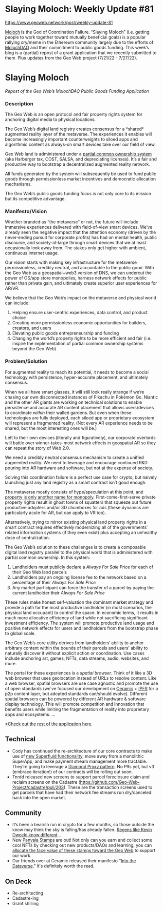 # Slaying Moloch: Weekly Update #81

https://www.geoweb.network/post/weekly-update-81

[Moloch](https://slatestarcodex.com/2014/07/30/meditations-on-moloch/) is the God of Coordination Failure. “Slaying Moloch” (i.e. getting people to work together toward mutually beneficial goals) is a popular rallying cry/meme in the Ethereum community largely due to the efforts of [MolochDAO](https://molochdao.com/) and their commitment to public goods funding. This week’s blog is a (partial) repost of a grant application that we recently submitted to them. Plus updates from the Geo Web project (7/21/22 - 7/27/22).
# Slaying Moloch
*Repost of the Geo Web’s MolochDAO Public Goods Funding Application*
### Description
The Geo Web is an open protocol and fair property rights system for anchoring digital media to physical locations. 

The Geo Web’s digital land registry creates consensus for a \*shared\* augmented reality layer of the metaverse. The experiences it enables will become increasingly important counterweights to siloed apps and algorithmic content as always-on smart devices take over our field of view.

Geo Web land is administered under a [partial common ownership system](https://www.radicalxchange.org/concepts/plural-property/) (aka Harberger tax, COST, SALSA, and depreciating licenses). It’s a fair and productive way to bootstrap a decentralized augmented reality network. 

All funds generated by the system will subsequently be used to fund public goods through permissionless market incentives and democratic allocation mechanisms. 

The Geo Web’s public goods funding focus is not only core to its mission but its competitive advantage.
### Manifesto/Vision
Whether branded as “the metaverse” or not, the future will include immersive experiences delivered with field-of-view smart devices. We’ve already seen the negative impact that the attention economy (driven by the never-ending pursuit for corporate profits) has had on mental health, public discourse, and society-at-large through smart devices that we at least occasionally look away from. The stakes only get higher with ambient, continuous internet usage.

Our vision starts with making key infrastructure for the metaverse permissionless, credibly neutral, and accountable to the public good. With the Geo Web as a geospatial+web3 version of DNS, we can undercut the power of OS/app store monopolies, harness network effects for public rather than private gain, and ultimately create superior user experiences for AR/VR. 

We believe that the Geo Web’s impact on the metaverse and physical world can include:

1. Helping ensure user-centric experiences, data control, and product choice
1. Creating more permissionless economic opportunities for builders, creators, and users
1. Elevating public goods entrepreneurship and funding
1. Changing the world’s property rights to be more efficient and fair (i.e. inspire the implementation of partial common ownership systems beyond the Geo Web)
### Problem/Solution
For augmented reality to reach its potential, it needs to become a social technology with persistence, hyper-accurate placement, and ultimately consensus. 

When we all have smart glasses, it will still look really strange if we’re chasing our own disconnected instances of Pikachu in Pokémon Go. Niantic and the other AR giants are working on technical solutions to enable persistence and accurate AR content placement that allows users/devices to coordinate *within* their walled gardens. But even when these technologies are fully deployed, each siloed app or proprietary ecosystem will represent a fragmented reality. (Not every AR experience needs to be shared, but the most interesting ones will be.)

Left to their own devices (literally and figuratively), our corporate overlords will battle over winner-takes-most network effects in geospatial AR so they can repeat the story of Web 2.0. 

We need a credibly neutral consensus mechanism to create a unified augmented reality. We need to leverage and encourage continued R&D pouring into AR hardware and software, but not at the expense of society.

Solving this coordination failure is a perfect use case for crypto, but naively launching just any land registry as a smart contract isn’t good enough. 

The metaverse mostly consists of hype/speculation at this point, and [property is only another name for monopoly](https://academic.oup.com/jla/article/9/1/51/3572441). First-come-first-serve private property rights result in ghost towns of squatters that squeeze out future productive adopters and/or 3D chumboxes for ads (these dynamics are particularly acute for AR, but can apply to VR too). 

Alternatively, trying to mirror existing physical land property rights in a smart contract requires effectively modernizing all of the governments’ related information systems (if they even exist) plus accepting an unhealthy dose of centralization.

The Geo Web’s solution to these challenges is to create a composable digital land registry parallel to the physical world that is administered with partial common ownership. In this system:

1. Landholders must publicly declare a *Always For Sale Price* for each of their Geo Web land parcels
1. Landholders pay an ongoing license fee to the network based on a percentage of their *Always For Sale Price*
1. Any market participant can force the transfer of a parcel by paying the current landholder their *Always For Sale Price*

These rules make honest self-valuation the dominant market strategy and provide a path for the most productive landholder (in most scenarios, the physical land occupant) to control the space. In economic terms, it results in much more allocative efficiency of land while not sacrificing significant investment efficiency. The system will promote productive land usage and positive network effects for users and landholders from the bootstrap phase to global scale. 

The Geo Web’s core utility derives from landholders’ ability to anchor arbitrary content within the bounds of their parcels and users' ability to naturally discover it without explicit action or coordination. Use cases include anchoring art, games, NFTs, data streams, audio, websites, and more. 

The portal for these experiences is a *spatial browser*. Think of it like a 3D web browser that uses geolocation instead of URLs to resolve content. Like a web browser, spatial browsers are use case agnostic and promote the use of open standards (we’ve focused our development on [Ceramic](https://ceramic.network/) + [IPFS](https://ipfs.io/) for a p2p content layer, but adopted standards can/should evolve). Different spatial browsers can be powered by different AR hardware & software display technology. This will promote competition and innovation that benefits users while limiting the fragmentation of reality into proprietary apps and ecosystems.
…

[*Check out the rest of the application here](https://forum.daohaus.club/t/grant-proposal-geo-web/11276)*.*

## Technical
- Cody has continued the re-architecture of our core contracts to make use of [new Superfluid functionality](https://docs.superfluid.finance/superfluid/developers/interactive-tutorials/acl-features), move away from a monolithic SuperApp, and make payment stream management more tractable. They’re going to leverage a [Diamond Proxy pattern](https://eip2535diamonds.substack.com/p/introduction-to-the-diamond-standard). No PRs yet, but v3 (embrace iteration!) of our contracts will be rolling out soon. 
- Tnrdd released new screens to support parcel foreclosure claim and reclaim screens on the Cadastre (<https://github.com/Geo-Web-Project/cadastre/pull/203>). These are the transaction screens used to get parcels that have had their network fee streams run dry/canceled back into the open market.
## Community
- It’s been a bearish run in crypto for a few months, so those outside the know may think the sky is falling/has already fallen. [Regens like Kevin Owocki know different](https://twitter.com/owocki/status/1550732152207294464?s=20&t=9T5YDKz-3EKQUxTEskTDwg)…
- New [Panvala Stamps](https://www.panvala.com/stamps) are out! Not only can you earn and collect some cool NFTs by checking out new products/DAOs and learning, you can [allocate the face value of these stamps toward the Geo Web](https://docs.google.com/forms/d/e/1FAIpQLSez-dDtP8byMDBLLHT0ZE7v8NHO1whpu15vngD610S2frwc0Q/viewform) to support our work.
- Our friends over at Ceramic released their manifesto “[Into the Dataverse](https://blog.ceramic.network/into-the-dataverse/).” It's definitely worth the read.
## On Deck
- Re-architecting
- Cadastre-ing
- Grant shilling
